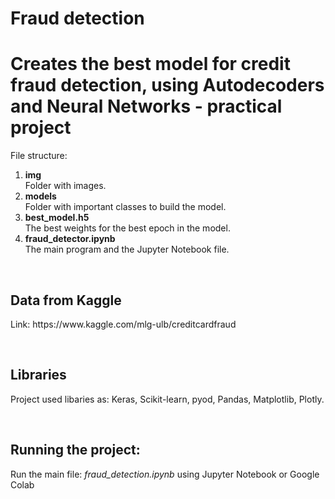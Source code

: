 # Fraud detection


<h1><b>Creates the best model for credit fraud detection, using Autodecoders and Neural Networks  </b> - practical project</h1>

<p>File structure:</b>
<ol>
	<li><b>img</b></li>
	Folder with images.
	<li><b>models</b></li>
	Folder with important classes to build the model.
    <li><b>best_model.h5</b></li>
	The best weights for the best epoch in the model.
    <li><b>fraud_detector.ipynb</b></li>
	The main program and the Jupyter Notebook file.
</ol>
<br>


## Data from Kaggle
<p>Link: https://www.kaggle.com/mlg-ulb/creditcardfraud</p>
 
<br>

## Libraries
Project used libaries as: Keras, Scikit-learn, pyod, Pandas, Matplotlib, Plotly.

<br>

## Running the project:
Run the main file: <i>fraud_detection.ipynb</i> using Jupyter Notebook or Google Colab
